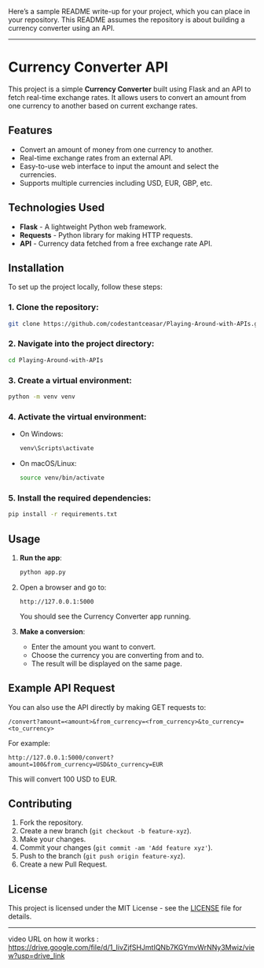 Here’s a sample README write-up for your project, which you can place in your repository. This README assumes the repository is about building a currency converter using an API.

---

# Currency Converter API

This project is a simple **Currency Converter** built using Flask and an API to fetch real-time exchange rates. It allows users to convert an amount from one currency to another based on current exchange rates.

## Features

- Convert an amount of money from one currency to another.
- Real-time exchange rates from an external API.
- Easy-to-use web interface to input the amount and select the currencies.
- Supports multiple currencies including USD, EUR, GBP, etc.

## Technologies Used

- **Flask** - A lightweight Python web framework.
- **Requests** - Python library for making HTTP requests.
- **API** - Currency data fetched from a free exchange rate API.

## Installation

To set up the project locally, follow these steps:

### 1. Clone the repository:
```bash
git clone https://github.com/codestantceasar/Playing-Around-with-APIs.git
```

### 2. Navigate into the project directory:
```bash
cd Playing-Around-with-APIs
```

### 3. Create a virtual environment:
```bash
python -m venv venv
```

### 4. Activate the virtual environment:
- On Windows:
  ```bash
  venv\Scripts\activate
  ```
- On macOS/Linux:
  ```bash
  source venv/bin/activate
  ```

### 5. Install the required dependencies:
```bash
pip install -r requirements.txt
```

## Usage

1. **Run the app**:
   ```bash
   python app.py
   ```
2. Open a browser and go to:
   ```
   http://127.0.0.1:5000
   ```
   You should see the Currency Converter app running.

3. **Make a conversion**:
   - Enter the amount you want to convert.
   - Choose the currency you are converting from and to.
   - The result will be displayed on the same page.

## Example API Request

You can also use the API directly by making GET requests to:
```
/convert?amount=<amount>&from_currency=<from_currency>&to_currency=<to_currency>
```

For example:
```
http://127.0.0.1:5000/convert?amount=100&from_currency=USD&to_currency=EUR
```

This will convert 100 USD to EUR.

## Contributing

1. Fork the repository.
2. Create a new branch (`git checkout -b feature-xyz`).
3. Make your changes.
4. Commit your changes (`git commit -am 'Add feature xyz'`).
5. Push to the branch (`git push origin feature-xyz`).
6. Create a new Pull Request.

## License

This project is licensed under the MIT License - see the [LICENSE](LICENSE) file for details.

---

video URL on how it works : https://drive.google.com/file/d/1_IivZjfSHJmtIQNb7KGYmvWrNNy3Mwiz/view?usp=drive_link
